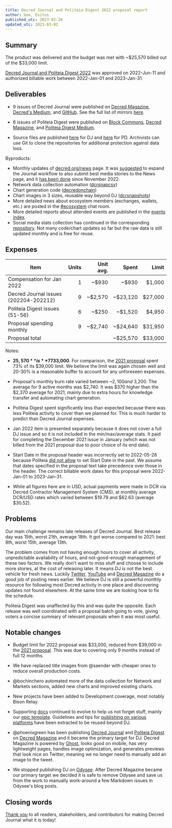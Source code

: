 ```yaml
---
title: Decred Journal and Politeia Digest 2022 proposal report
author: bee, Exitus
published_utc: 2023-02-28
updated_utc: 2023-03-02
---
```


## Summary

The product was delivered and the budget was met with ~$25,570 billed out of the $33,000 limit.

[Decred Journal and Politeia Digest 2022](https://proposals.decred.org/record/4fdef29) was approved on 2022-Jun-11 and authorized billable work between 2022-Jan-01 and 2023-Jan-31.


## Deliverables

- 9 issues of Decred Journal were published on [Decred Magazine](https://www.decredmagazine.com/tag/decred-journal/), [Decred's Medium](https://medium.com/decred), and [GitHub](https://xaur.github.io/decred-news/). See the full list of mirrors [here](https://xaur.github.io/decred-news/mirrors).

- 6 issues of Politeia Digest were published on [Block Commons](https://blockcommons.red/politeia-digest/), [Decred Magazine](https://www.decredmagazine.com/tag/politeia-digest/), and [Politeia Digest Medium](https://medium.com/politeia-digest).

- Source files are published [here](https://github.com/xaur/decred-news) for DJ and [here](https://github.com/RichardRed0x/politeia-digest) for PD. Archivists can use Git to clone the repositories for additional protection against data loss.

Byproducts:

- Monthly updates of [decred.org/news](https://decred.org/news/) page. It was [suggested](https://github.com/decred/dcrweb/pull/1084#issuecomment-1259104449) to expand the Journal workflow to also submit best media stories to the News page, and it [has been done](https://github.com/decred/dcrweb/pulls?q=is%3Apr+news) since November 2022.
- Network data collection automation ([dcrsnapcsv](https://github.com/bochinchero/dcrsnapcsv))
- Chart generation code ([decredonchain](https://github.com/bochinchero/decredonchain))
- Chart images in 3 sizes, reusable way beyond DJ ([dcrsnapshots](https://github.com/bochinchero/dcrsnapshots))
- More detailed news about ecosystem members (exchanges, wallets, etc.) are posted in the [#ecosystem](https://chat.decred.org/#/room/#ecosystem:decred.org) chat room.
- More detailed reports about attended events are published in the [events index](https://decredcommunity.github.io/events/index/).
- Social media stats collection has continued in the corresponding [repository](https://github.com/decredcommunity/social-media-stats). Not many code/chart updates so far but the raw data is still updated monthly and is free for reuse.


## Expenses

| Item                                  | Units | Unit avg. | Spent    | Limit     |
|---------------------------------------|------:|----------:|---------:|----------:|
| Compensation for Jan 2022             |     1 |     ~$930 |    ~$930 |    $1,000 |
| Decred Journal issues (202204-202212) |     9 |   ~$2,570 | ~$23,120 |   $27,000 |
| Politeia Digest issues (51-56)        |     6 |     ~$250 |  ~$1,520 |    $4,950 |
| Proposal spending monthly             |     9 |   ~$2,740 | ~$24,640 |   $31,950 |
| Proposal total                        |       |           | ~$25,570 |   $33,000 |

Notes:

- **$25,570** is **77%** of the limit **$33,000**. For comparison, the [2021 proposal](https://github.com/decredcommunity/proposals/blob/master/proposals/1d74b88/updates/20220521.md) spent 73% of its $39,000 limit. We believe the limit was again chosen well and 20-30% is a reasonable buffer to account for any unforeseen expenses.

- Proposal's monthly burn rate varied between ~$2,100 and ~$3,200. The average for 9 active months was $2,740. It was $370 higher than the $2,370 average for 2021, mainly due to extra hours for knowledge transfer and automating chart generation.

- Politeia Digest spent significantly less than expected because there was less Politeia activity to cover than we planned for. This is much harder to predict than Decred Journal expenses.

- Jan 2022 item is presented separately because it does not cover a full DJ issue and so it is not included in the min/max/average stats. It paid for completing the December 2021 issue in January (which was not billed from the 2021 proposal due to poor choice of its end date).

- Start Date in the proposal header was incorrectly set to 2022-05-28 because Politeia [did not allow](https://github.com/decred/politeia/issues/1569) to set Start Date in the past. We assume that dates specified in the proposal text take precedence over those in the header. The correct billable work dates for this proposal were 2022-Jan-01 to 2023-Jan-31.

- While all figures here are in USD, actual payments were made in DCR via Decred Contractor Management System (CMS), at monthly average DCR/USD rates which varied between $19.79 and $62.63 (average $30.52).


## Problems

Our main challenge remains late releases of Decred Journal. Best release day was 15th, worst 21th, average 18th. It got worse compared to 2021: best 8th, worst 15th, average 13th.

The problem comes from not having enough hours to cover all activity, unpredictable availability of hours, and not-good-enough management of these two factors. We really don't want to miss stuff and choose to include more stories, at the cost of releasing later. It means DJ is not the best vehicle for fresh news. Luckily [Twitter](https://twitter.com/decredproject), [YouTube](https://www.youtube.com/@DecredTV) and [Decred Magazine](https://www.decredmagazine.com/) do a good job of posting news earlier. We believe DJ is still a powerful monthly resource for following most Decred activity in one place and discovering updates not found elsewhere. At the same time we are looking how to fix the schedule.

Politeia Digest was unaffected by this and was quite the opposite. Each release was well coordinated with a proposal batch going to vote, giving voters a concise summary of relevant proposals when it was most useful.


## Notable changes

- Budget limit for 2022 proposal was $33,000, reduced from $39,000 in the [2021 proposal](https://proposals.decred.org/proposals/1d74b88). This was due to covering only 9 months instead of full 12 months.

- We have replaced title images from @saender with cheaper ones to reduce overall production costs.

- @bochinchero automated more of the data collection for Network and Markets sections, added new charts and improved existing charts.

- New projects have been added to Development coverage, most notably Bison Relay.

- Supporting [docs](https://github.com/xaur/decred-news/tree/docs) continued to evolve to help us not forget stuff, mainly our [epic template](https://github.com/xaur/decred-news/blob/docs/journal-template.md). Guidelines and tips for [publishing on various platforms](https://github.com/decredcommunity/outreach/blob/release/docs/platforms.md) have been extracted to be reused beyond DJ.

- @phoenixgreen has been publishing [Decred Journal](https://www.decredmagazine.com/tag/decred-journal/) and [Politeia Digest](https://www.decredmagazine.com/tag/politeia-digest/) on [Decred Magazine](https://www.decredmagazine.com/) and it became the primary target for DJ. Decred Magazine is powered by [Ghost](https://ghost.org/), looks good on mobile, has very lightweight pages, handles image optimization, and generates previews that look nice on Twitter, meaning we no longer need to manually add an image to the tweet.

- We stopped publishing DJ on [Odysee](https://odysee.com/@Decred:c). After Decred Magazine became our primary target we decided it is safe to remove Odysee and save us from the work to manually work-around a few Markdown issues in Odysee's blog posts.


## Closing words

[Thank you](https://xaur.github.io/decred-news/testimonials) to all readers, stakeholders, and contributors for making Decred Journal what it is today!
